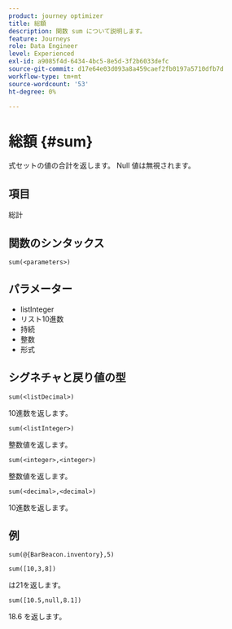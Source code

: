 ```yaml
---
product: journey optimizer
title: 総額
description: 関数 sum について説明します。
feature: Journeys
role: Data Engineer
level: Experienced
exl-id: a9085f4d-6434-4bc5-8e5d-3f2b6033defc
source-git-commit: d17e64e03d093a8a459caef2fb0197a5710dfb7d
workflow-type: tm+mt
source-wordcount: '53'
ht-degree: 0%

---
```


# 総額 {#sum}

式セットの値の合計を返します。 Null 値は無視されます。

## 項目

総計

## 関数のシンタックス

`sum(<parameters>)`

## パラメーター

* listInteger
* リスト10進数
* 持続
* 整数
* 形式

## シグネチャと戻り値の型

`sum(<listDecimal>)`

10進数を返します。

`sum(<listInteger>)`

整数値を返します。

`sum(<integer>,<integer>)`

整数値を返します。

`sum(<decimal>,<decimal>)`

10進数を返します。

## 例

`sum(@{BarBeacon.inventory},5)`

`sum([10,3,8])`

は21を返します。

`sum([10.5,null,8.1])`

18.6 を返します。

